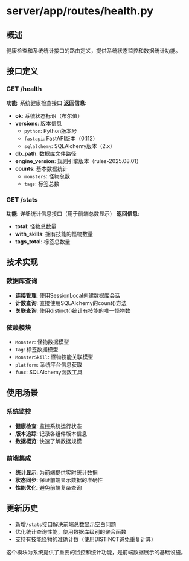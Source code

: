 # server/app/routes/health.py

## 概述
健康检查和系统统计接口的路由定义，提供系统状态监控和数据统计功能。

## 接口定义

### GET /health
**功能**: 系统健康检查接口
**返回信息**:
- **ok**: 系统状态标识（布尔值）
- **versions**: 版本信息
  - `python`: Python版本号
  - `fastapi`: FastAPI版本（0.112）
  - `sqlalchemy`: SQLAlchemy版本（2.x）
- **db_path**: 数据库文件路径
- **engine_version**: 规则引擎版本（rules-2025.08.01）
- **counts**: 基本数据统计
  - `monsters`: 怪物总数
  - `tags`: 标签总数

### GET /stats  
**功能**: 详细统计信息接口（用于前端总数显示）
**返回信息**:
- **total**: 怪物总数量
- **with_skills**: 拥有技能的怪物数量
- **tags_total**: 标签总数量

## 技术实现

### 数据库查询
- **连接管理**: 使用SessionLocal创建数据库会话
- **计数查询**: 直接使用SQLAlchemy的count()方法
- **关联查询**: 使用distinct()统计有技能的唯一怪物数

### 依赖模块
- `Monster`: 怪物数据模型
- `Tag`: 标签数据模型  
- `MonsterSkill`: 怪物技能关联模型
- `platform`: 系统平台信息获取
- `func`: SQLAlchemy函数工具

## 使用场景

### 系统监控
- **健康检查**: 监控系统运行状态
- **版本追踪**: 记录各组件版本信息
- **数据概览**: 快速了解数据规模

### 前端集成
- **统计显示**: 为前端提供实时统计数据
- **状态同步**: 保证前端显示数据的准确性
- **性能优化**: 避免前端复杂查询

## 更新历史
- 新增`/stats`接口解决前端总数显示空白问题
- 优化统计查询性能，使用数据库级别的聚合函数
- 支持有技能怪物的准确计数（使用DISTINCT避免重复计算）

这个模块为系统提供了重要的监控和统计功能，是前端数据展示的基础设施。